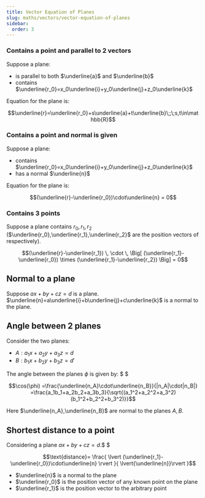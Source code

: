 ```yaml
---
title: Vector Equation of Planes
slug: maths/vectors/vector-equation-of-planes
sidebar:
  order: 3
---
```


### Contains a point and parallel to 2 vectors

Suppose a plane:

- is parallel to both $\underline{a}$ and $\underline{b}$
- contains $\underline{r_0}=x_0\underline{i}+y_0\underline{j}+z_0\underline{k}$

Equation for the plane is:

```math
\underline{r}=\underline{r_0}+s\underline{a}+t\underline{b}\;;\;s,t\in\mathbb{R}
```

### Contains a point and normal is given

Suppose a plane:

- contains $\underline{r_0}=x_0\underline{i}+y_0\underline{j}+z_0\underline{k}$
- has a normal $\underline{n}$

Equation for the plane is:

```math
(\underline{r}-\underline{r_0})\cdot\underline{n} = 0
```

### Contains 3 points

Suppose a plane contains $r_0,r_1,r_2$
($\underline{r_0},\underline{r_1},\underline{r_2}$ are the position vectors of
respectively).

```math
(\underline{r}-\underline{r_1})
\,
\cdot
\,
\Big[
    (\underline{r_1}-\underline{r_0})
    \times
    (\underline{r_1}-\underline{r_2})
\Big] = 0
```

## Normal to a plane

Suppose $ax+by+cz=d$ is a plane.
$\underline{n}=a\underline{i}+b\underline{j}+c\underline{k}$ is a normal to the
plane.

## Angle between 2 planes

Consider the two planes:

- $A: a_1x+a_2y+a_3z=d$
- $B: b_1x+b_2y+b_3z=d'$

The angle between the planes $\phi$ is given by: $ $

```math
\cos(\phi)
=\frac{\underline{n_A}\cdot\underline{n_B}}{|n_A|\cdot|n_B|}
=\frac{a_1b_1+a_2b_2+a_3b_3}{\sqrt{(a_1^2+a_2^2+a_3^2)(b_1^2+b_2^2+b_3^2)}}
```

Here $\underline{n_A},\underline{n_B}$ are normal to the planes $A,B$.

## Shortest distance to a point

Considering a plane $ax+by+cz=d$.$ $

```math
\text{distance}=
\frac{
\lvert
(\underline{r_1}-\underline{r_0})\cdot\underline{n}
\rvert
}{
\lvert{\underline{n}}\rvert
}
```

- $\underline{n}$ is a normal to the plane
- $\underline{r_0}$ is the position vector of any known point on the plane
- $\underline{r_1}$ is the position vector to the arbitrary point
